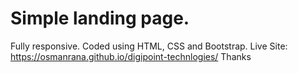 # Simple landing page. 
Fully responsive. Coded using HTML, CSS and Bootstrap. Live Site: https://osmanrana.github.io/digipoint-technlogies/
Thanks

